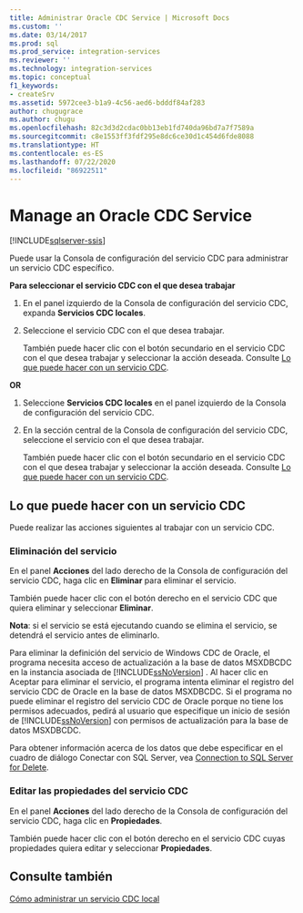 ```yaml
---
title: Administrar Oracle CDC Service | Microsoft Docs
ms.custom: ''
ms.date: 03/14/2017
ms.prod: sql
ms.prod_service: integration-services
ms.reviewer: ''
ms.technology: integration-services
ms.topic: conceptual
f1_keywords:
- createSrv
ms.assetid: 5972cee3-b1a9-4c56-aed6-bdddf84af283
author: chugugrace
ms.author: chugu
ms.openlocfilehash: 82c3d3d2cdac0bb13eb1fd740da96bd7a7f7589a
ms.sourcegitcommit: c8e1553ff3fdf295e8dc6ce30d1c454d6fde8088
ms.translationtype: HT
ms.contentlocale: es-ES
ms.lasthandoff: 07/22/2020
ms.locfileid: "86922511"
---
```

# <a name="manage-an-oracle-cdc-service"></a>Manage an Oracle CDC Service

[!INCLUDE[sqlserver-ssis](../../includes/applies-to-version/sqlserver-ssis.md)]


  Puede usar la Consola de configuración del servicio CDC para administrar un servicio CDC específico.  
  
 **Para seleccionar el servicio CDC con el que desea trabajar**  
  
1.  En el panel izquierdo de la Consola de configuración del servicio CDC, expanda **Servicios CDC locales**.  
  
2.  Seleccione el servicio CDC con el que desea trabajar.  
  
     También puede hacer clic con el botón secundario en el servicio CDC con el que desea trabajar y seleccionar la acción deseada. Consulte [Lo que puede hacer con un servicio CDC](../../integration-services/change-data-capture/manage-an-oracle-cdc-service.md#BKMK_WhatcandowithCDCService).  
  
 **OR**  
  
1.  Seleccione **Servicios CDC locales** en el panel izquierdo de la Consola de configuración del servicio CDC.  
  
2.  En la sección central de la Consola de configuración del servicio CDC, seleccione el servicio con el que desea trabajar.  
  
     También puede hacer clic con el botón secundario en el servicio CDC con el que desea trabajar y seleccionar la acción deseada. Consulte [Lo que puede hacer con un servicio CDC](../../integration-services/change-data-capture/manage-an-oracle-cdc-service.md#BKMK_WhatcandowithCDCService).  
  
##  <a name="what-can-you-do-with-a-cdc-service"></a><a name="BKMK_WhatcandowithCDCService"></a> Lo que puede hacer con un servicio CDC  
 Puede realizar las acciones siguientes al trabajar con un servicio CDC.  
  
### <a name="delete-the-service"></a>Eliminación del servicio  
 En el panel **Acciones** del lado derecho de la Consola de configuración del servicio CDC, haga clic en **Eliminar** para eliminar el servicio.  
  
 También puede hacer clic con el botón derecho en el servicio CDC que quiera eliminar y seleccionar **Eliminar**.  
  
 **Nota**: si el servicio se está ejecutando cuando se elimina el servicio, se detendrá el servicio antes de eliminarlo.  
  
 Para eliminar la definición del servicio de Windows CDC de Oracle, el programa necesita acceso de actualización a la base de datos MSXDBCDC en la instancia asociada de [!INCLUDE[ssNoVersion](../../includes/ssnoversion-md.md)] . Al hacer clic en Aceptar para eliminar el servicio, el programa intenta eliminar el registro del servicio CDC de Oracle en la base de datos MSXDBCDC. Si el programa no puede eliminar el registro del servicio CDC de Oracle porque no tiene los permisos adecuados, pedirá al usuario que especifique un inicio de sesión de [!INCLUDE[ssNoVersion](../../includes/ssnoversion-md.md)] con permisos de actualización para la base de datos MSXDBCDC.  
  
 Para obtener información acerca de los datos que debe especificar en el cuadro de diálogo Conectar con SQL Server, vea [Connection to SQL Server for Delete](../../integration-services/change-data-capture/connection-to-sql-server-for-delete.md).  
  
### <a name="edit-the-cdc-service-properties"></a>Editar las propiedades del servicio CDC  
 En el panel **Acciones** del lado derecho de la Consola de configuración del servicio CDC, haga clic en **Propiedades**.  
  
 También puede hacer clic con el botón derecho en el servicio CDC cuyas propiedades quiera editar y seleccionar **Propiedades**.  
  
## <a name="see-also"></a>Consulte también  
 [Cómo administrar un servicio CDC local](../../integration-services/change-data-capture/how-to-manage-a-local-cdc-service.md)  
  
  
